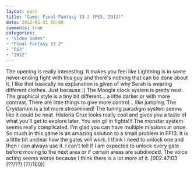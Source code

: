 ```yaml
---
layout: post
title: "Game: Final Fantasy 13 2 (PS3, 2012)"
date: 2012-01-31 00:00
comments: true
categories:
- "Video Games"
- "Final Fantasy 13 2"
- "PS3"
- "2012"
---
```


The opening is really interesting. It makes you feel like
Lightning is in some never-ending fight with this guy and there's
nothing that can be done about it.  I like that basically no
explanation is given of why Serah is wearing different
clothes. Just because :) The Moogle clock system is pretty
neat. The graphical style is a tiny bit different... a little
darker or with more contrast. There are little things to give more
control... like jumping. The Crystarium is a lot more streamlined!
The tuning paradigm system seems like it could be neat. Historia
Crux looks really cool and gives you a taste of what you'll get to
explore later. You win gil in fights!!! The monster system seems
really complicated. I'm glad you can have multiple missions at
once. So much in this game is an amazing solution to a small
problem in FF13. It is a little bit unclear how the gates will
work. I think I need to unlock one and then I can always use it. I
can't tell if I am expected to unlock every gate before moving to
the next area or if certain areas are subdivided. The voice acting
seems worse because I think there is a lot more of it. [002:47:03
(??/??) (??/160)]
